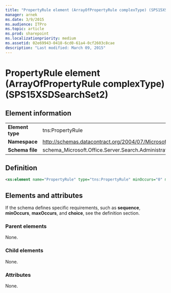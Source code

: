 ```yaml
---
title: "PropertyRule element (ArrayOfPropertyRule complexType) (SPS15XSDSearchSet2)"
manager: arnek
ms.date: 3/9/2015
ms.audience: ITPro
ms.topic: article
ms.prod: sharepoint
ms.localizationpriority: medium
ms.assetid: 02e69943-0418-6cd0-61a4-0cf2603c8cae
description: "Last modified: March 09, 2015"
---
```


# PropertyRule element (ArrayOfPropertyRule complexType) (SPS15XSDSearchSet2)

 
  
## Element information

|||
|:-----|:-----|
|**Element type** <br/> |tns:PropertyRule  <br/> |
|**Namespace** <br/> |http://schemas.datacontract.org/2004/07/Microsoft.Office.Server.Search.Administration  <br/> |
|**Schema file** <br/> |schema_Microsoft.Office.Server.Search.Administration.xsd  <br/> |
   
## Definition

```XML
<xs:element name="PropertyRule" type="tns:PropertyRule" minOccurs="0" maxOccurs="unbounded"></xs:element>

```

## Elements and attributes

If the schema defines specific requirements, such as **sequence**, **minOccurs**, **maxOccurs**, and **choice**, see the definition section. 
  
### Parent elements

None.
  
### Child elements

None.
  
### Attributes

None.
  

